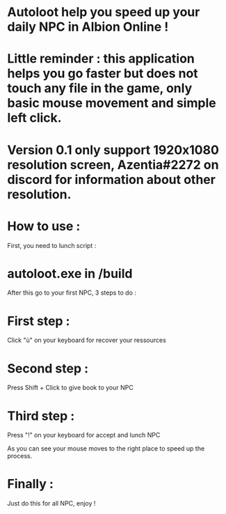 # Autoloot help you speed up your daily NPC in Albion Online !

# Little reminder : this application helps you go faster but does not touch any file in the game, only basic mouse movement and simple left click.

# Version 0.1 only support 1920x1080 resolution screen, Azentia#2272 on discord for information about other resolution.


# How to use : 

First, you need to lunch script : 

# autoloot.exe in /build

After this go to your first NPC, 3 steps to do : 

# First step : 

Click "ù" on your keyboard for recover your ressources

# Second step : 

Press Shift + Click to give book to your NPC 

# Third step : 

Press "!" on your keyboard for accept and lunch NPC

As you can see your mouse moves to the right place to speed up the process.


# Finally : 

Just do this for all NPC, enjoy ! 

